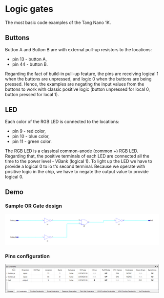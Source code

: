 # Logic gates

The most basic code examples of the Tang Nano 1K.

## Buttons

Button A and Button B are with external pull-up resistors to the locations:
- pin 13 - button A,
- pin 44 - button B.

Regarding the fact of build-in pull-up feature, the pins are receiving logical 1 when the buttons are unpressed, and logic 0 when the buttons are being pressed. Hence, the examples are negating the input values from the buttons to work with classic positive logic (button unpressed for local 0, button pressed for local 1).

## LED

Each color of the RGB LED is connected to the locations:
- pin 9 - red color,
- pin 10 - blue color,
- pin 11 - green color.

The RGB LED is a classical common-anode (common +) RGB LED. Regarding that, the positive terminals of each LED are connected all the time to the power level - VBank (logical 1). To light up the LED we have to provide a logical 0 to io t's second terminal. Because we operate with positive logic in the chip, we have to negate the output value to provide logical 0.

## Demo

### Sample OR Gate design

![or](./images/or-design.png)

### Pins configuration

![or](./images/io-configuration.png)
